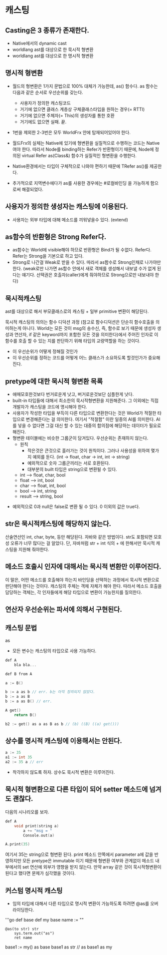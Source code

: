 # 캐스팅

## Casting은 3 종류가 존재한다.
- Native에서의 dynamic cast
- worldlang ast를 대상으로 한 묵시적 형변환
- worldlang ast를 대상으로 한 명시적 형변환

## 명시적 형변환
  - 월드의 형변환은 1가지 문법으로 100% 대체가 가능한데, as() 함수다. as 함수는 다음과 같은 순서로 우선순위를 갖는다.
    - 사용자가 정의한 캐스팅코드
    - 거기에 없으면 클래스 계층상 구체클래스타입을 원하는 경우(= RTTI)
    - 거기에 없으면 주체자(= This)의 생성자를 통한 호환
    - 거기에도 없으면 실패. 끝.
  - 1번을 제외한 2-3번은 모두 WorldFrx 안에 탑재되어있어야 한다.
  - 월드Frx의 실체는 Native에 있기에 형변환을 실질적으로 수행하는 코드는 Native여야 한다. 따라서 Node를 binding하는 Refer가 반환형이기 때문에, Node에 정의된 virtual Refer as(Class&) 함수가 실질적인 형변환을 수행한다.
  - Native환경에서는 타입이 구체적으로 나와야 편하기 때문에 TRefer<T> as<T>()를 제공한다.

- 추가적으로 지역변수에다가 as를 사용한 경우에는 #로컬바인딩 을 가능하게 함으로써 해결되었다.

## 사용자가 정의한 생성자는 캐스팅에 이용된다.

* 사용자는 외부 타입에 대해 메소드를 끼워넣을수 있다. (extend)

## as함수의 반환형은 Strong Refer다.

- as함수는 World에 visible해야 하므로 반환형은 Bind가 될 수없다. Refer다. Refer는 Strong을 기본으로 하고 있다.
- Strong로 나간걸 Weak로 받을 수 있다. 따라서 as함수로 Strong인채로 나가야만 한다. (weak로만 나가면 as함수 안에서 새로 객체를 생성해서 내보낼 수가 없게 된다는 얘기다. 선택권은 호출자(caller)에게 줘야하므로 Strong으로만 내보내야 한다)

## 묵시적캐스팅

ast를 대상으로 해서 부모클래스로의 캐스팅 + 일부 primitive 변환이 해당된다.

묵시적 캐스팅의 의의는 함수 디덕션 과정 (참고로 함수디덕션은 단순히 함수호출을 의미하는게 아니다. World는 모든 것이 msg의 송수신, 즉, 함수로 보기 때문에 생성자 생성과 연산자, if 같은 keyword까지 포함한 모든 것을 의미한다)에서 주어진 인자로 이 함수를 호출 할 수 있는 지를 판단하기 위해 타입의 교량역할을 하는 것이다.

- 이 우선순위가 어떻게 정해질 것인가
- 이 우선순위를 정하는 코드를 어떻게 어느 클래스가 소요하도록 할것인가가 중요해진다.

## pretype에 대한 묵시적 형변환 목록

- 애매모호한것보다 번거로운게 낫고, 버거로운것보단 심플한게 낫다.
- built-in 타입들에 대해서 최소한의 묵시적형변환을 지원해준다. 그 이외에는 직접 개발자가 캐스팅을 코드에 명시해야 한다.
- 사용자가 작성한 타입을 부득이 다른 타입으로 변환한다는 것은 World가 적절한 타입으로 변경해준다는 걸 의미한다. 여기서 "적절함" 이란 일종의 AI를 의미한다. AI를 넣을 수 없다면 그걸 대신 할 수 있는 대중의 합의점에 해당하는 데이터가 필요로 해진다.
- 형변환 테이블에는 비슷한 그룹군이 담겨있다. 우선순위는 존재하지 않는다.
  - 원칙
    - 작은것은 큰것으로 흘러가는 것이 원칙이다. 그러나 사용성을 위하여 몇가지 예외를 둔다. (int -> float, char -> int, int -> string)
    - 예외적으로 숫자 그룹군끼리는 서로 호환된다.
    - 대부분의 built 타입은 string으로 변환될 수 있다.
  - int --> float, char, bool
  - float --> int, bool
  - char --> float, int, bool
  - bool --> int, string
  - result --> string, bool

* 예외적으로 0과 null은 false로 변환 될 수 있다. 0 이외의 값은 true다.

## str은 묵시적캐스팅에 해당하지 않는다.

산술연산인 int, char, byte, 등만 해당된다.
자바와 같은 방법이다. str도 포함되면 모호성 오류가 너무 많다는 걸 알았다.
단, 자바처럼 str + int 식의 + 에 한해서만 묵시적 캐스팅을 지원해 줘야한다.

## 메소드 호출시 인자에 대해서는 묵시적 변환만 이루어진다.

이 말은, 어떤 메소드를 호출해야 하는지 바인딩을 선택하는 과정에서 묵시적 변환으로 판단해야 한다는 것이다.
캐스팅의 주체는 객체 자체가 해야 한다. 따라서 메소드 호출을 담당하는 객체는, 각 인자들에게 해당 타입으로 변환이 가능한지를 질의한다.

## 연산자 우선순위는 파서에 의해서 구현된다.

## 캐스팅 문법

<expr> as <identifer>

* 모든 변수는 캐스팅의 타입으로 사용 가능하다.

```cpp
def A
    bla bla...

def B from A

a := B()

b := a as b // err. b는 아직 정의되지 않았다.
b := a as B
b := a as B() // err.

A get()
    return B()

b2 := get() as a as B as b // (b) ((B) ((a) get()))
```

## 상수를 명시적 캐스팅에 이용해서는 안된다.

```cpp
a := 35
a1 := int 35
a2 := 35 a // err
```

* 착각하지 않도록 하자. 상수도 묵시적 변환은 이루어진다.

## 묵시적 형변환으로 다른 타입이 되어 setter 메소드에 넘겨도 괜찮다.

다음의 시나리오를 보자.

```cpp
def A
    void print(string a)
        a += "msg = "
        Console.out(a)

A.print(35)
```

여기서 35는 string으로 형변환 된다. print 메소드 안쪽에서 parameter a에 값을 반영하지만 모든 pretype은 immutable 이기 때문에 형변환 여부와 관계없이 메소드 내부에서의 set 연산에 외부가 영향을 받지 않는다.
만약 array 같은 것이 묵시적형변환이 된다고 했다면 문제가 심각했을 것이다.

## 커스텀 명시적 캐스팅

* 임의 타입에 대해서 다른 타입으로 명시적 변환이 가능하도록 하려면 @as를 오버라이딩한다.

'''go
def base
def my base
    name := ""

    @as(to str) str
        sys.term.out("as")
        ret name 

base1 := my() as base
base1 as str // as
base1 as my
